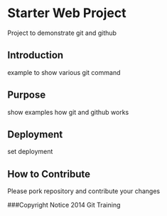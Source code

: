 # Starter Web Project

Project to demonstrate git and github

## Introduction

example to show various git command

## Purpose

show examples how git and github works

## Deployment

set deployment

## How to Contribute
Please pork repository and contribute your changes

###Copyright Notice
2014 Git Training

